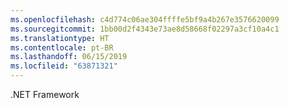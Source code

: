 ```yaml
---
ms.openlocfilehash: c4d774c06ae304ffffe5bf9a4b267e3576620099
ms.sourcegitcommit: 1bb00d2f4343e73ae8d58668f02297a3cf10a4c1
ms.translationtype: HT
ms.contentlocale: pt-BR
ms.lasthandoff: 06/15/2019
ms.locfileid: "63871321"
---
```

.NET Framework